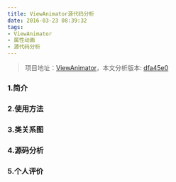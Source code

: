 ```yaml
---
title: ViewAnimator源代码分析
date: 2016-03-23 08:39:32
tags:
- ViewAnimator
- 属性动画
- 源代码分析
---
```


> 项目地址：[ViewAnimator](https://github.com/florent37/ViewAnimator)，本文分析版本: [dfa45e0](https://github.com/florent37/ViewAnimator/tree/dfa45e000aa5954581d31fc987b1f34ed62594df)

### 1.简介

<!-- more -->
### 2.使用方法

### 3.类关系图

### 4.源码分析

### 5.个人评价

